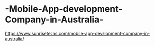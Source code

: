 # -Mobile-App-development-Company-in-Australia-
https://www.sunrisetechs.com/mobile-app-development-company-in-australia/ 
